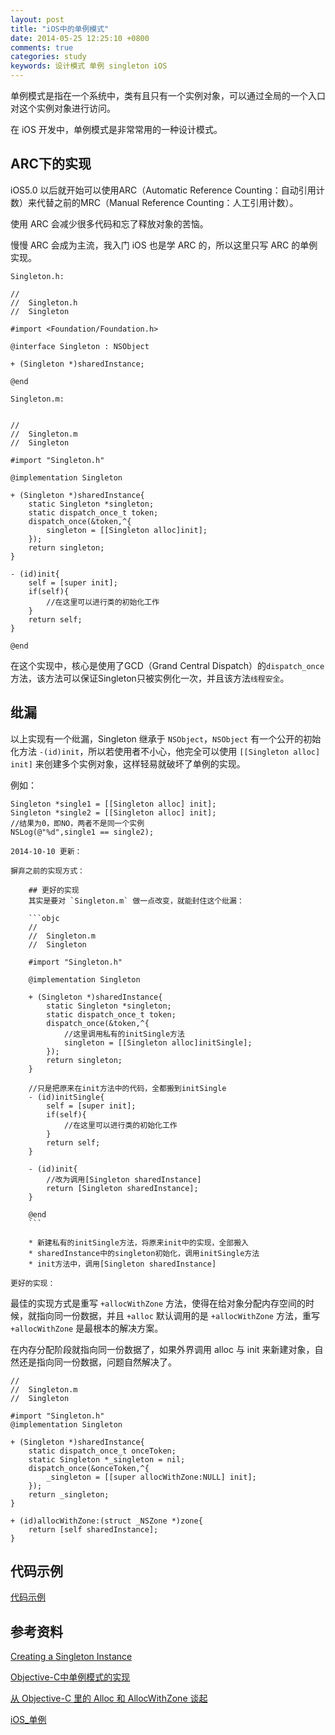 ```yaml
---
layout: post
title: "iOS中的单例模式"
date: 2014-05-25 12:25:10 +0800
comments: true
categories: study
keywords: 设计模式 单例 singleton iOS
---
```


单例模式是指在一个系统中，类有且只有一个实例对象，可以通过全局的一个入口对这个实例对象进行访问。

在 iOS 开发中，单例模式是非常常用的一种设计模式。

## ARC下的实现
iOS5.0 以后就开始可以使用ARC（Automatic Reference Counting：自动引用计数）来代替之前的MRC（Manual Reference Counting：人工引用计数）。

使用 ARC 会减少很多代码和忘了释放对象的苦恼。

慢慢 ARC 会成为主流，我入门 iOS 也是学 ARC 的，所以这里只写 ARC 的单例实现。

`Singleton.h:`
```objc
//
//  Singleton.h
//  Singleton

#import <Foundation/Foundation.h>

@interface Singleton : NSObject

+ (Singleton *)sharedInstance;

@end

```

`Singleton.m:`
```objc

//
//  Singleton.m
//  Singleton

#import "Singleton.h"

@implementation Singleton

+ (Singleton *)sharedInstance{
    static Singleton *singleton;
    static dispatch_once_t token;
    dispatch_once(&token,^{
        singleton = [[Singleton alloc]init];
    });
    return singleton;
}

- (id)init{
    self = [super init];
    if(self){
        //在这里可以进行类的初始化工作
    }
    return self;
}

@end

```

在这个实现中，核心是使用了GCD（Grand Central Dispatch）的`dispatch_once`方法，该方法可以保证Singleton只被实例化一次，并且该方法`线程安全`。

## 纰漏
以上实现有一个纰漏，Singleton 继承于 `NSObject`，`NSObject` 有一个公开的初始化方法 `-(id)init`，所以若使用者不小心，他完全可以使用 `[[Singleton alloc] init]` 来创建多个实例对象，这样轻易就破坏了单例的实现。

例如：
```objc
Singleton *single1 = [[Singleton alloc] init];
Singleton *single2 = [[Singleton alloc] init];
//结果为0，即NO，两者不是同一个实例
NSLog(@"%d",single1 == single2);
```

`2014-10-10 更新：`

`摒弃之前的实现方式：`
```
    ## 更好的实现
    其实是要对 `Singleton.m` 做一点改变，就能封住这个纰漏：

    ```objc
    //
    //  Singleton.m
    //  Singleton

    #import "Singleton.h"

    @implementation Singleton

    + (Singleton *)sharedInstance{
        static Singleton *singleton;
        static dispatch_once_t token;
        dispatch_once(&token,^{
            //这里调用私有的initSingle方法
            singleton = [[Singleton alloc]initSingle];
        });
        return singleton;
    }

    //只是把原来在init方法中的代码，全都搬到initSingle
    - (id)initSingle{
        self = [super init];
        if(self){
            //在这里可以进行类的初始化工作
        }
        return self;
    }

    - (id)init{
        //改为调用[Singleton sharedInstance]
        return [Singleton sharedInstance];
    }

    @end
    ```

    * 新建私有的initSingle方法，将原来init中的实现，全部搬入
    * sharedInstance中的singleton初始化，调用initSingle方法
    * init方法中，调用[Singleton sharedInstance]
```

`更好的实现：`

最佳的实现方式是重写 `+allocWithZone` 方法，使得在给对象分配内存空间的时候，就指向同一份数据，并且 `+alloc` 默认调用的是 `+allocWithZone` 方法，重写 `+allocWithZone` 是最根本的解决方案。

在内存分配阶段就指向同一份数据了，如果外界调用 alloc 与 init 来新建对象，自然还是指向同一份数据，问题自然解决了。

```objc
//
//  Singleton.m
//  Singleton

#import "Singleton.h"
@implementation Singleton

+ (Singleton *)sharedInstance{
    static dispatch_once_t onceToken;
    static Singleton *_singleton = nil;
    dispatch_once(&onceToken,^{
        _singleton = [[super allocWithZone:NULL] init];
    });
    return _singleton;
}

+ (id)allocWithZone:(struct _NSZone *)zone{
    return [self sharedInstance];
}

```

## 代码示例
[代码示例](https://github.com/sjpsega/SingletonTest)

## 参考资料
[Creating a Singleton Instance](https://developer.apple.com/legacy/library/documentation/Cocoa/Conceptual/CocoaFundamentals/CocoaObjects/CocoaObjects.html#//apple_ref/doc/uid/TP40002974-CH4-SW32)

[Objective-C中单例模式的实现](http://cocoa.venj.me/blog/singleton-in-objc/)

[从 Objective-C 里的 Alloc 和 AllocWithZone 谈起](http://www.justinyan.me/post/1306)

[iOS_单例](http://www.cnblogs.com/yudigege/p/3943898.html)
